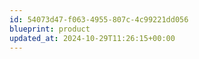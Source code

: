 ```yaml
---
id: 54073d47-f063-4955-807c-4c99221dd056
blueprint: product
updated_at: 2024-10-29T11:26:15+00:00
---
```

